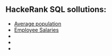 ## HackeRank SQL sollutions:

- [Average population](https://www.hackerrank.com/challenges/average-population/problem) 
- [Employee Salaries](https://www.hackerrank.com/challenges/salary-of-employees?h_r=profile) 
- [](https) 
- [](https) 
- [](https) 


